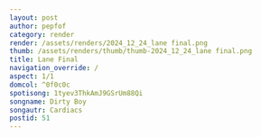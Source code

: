 ```yaml
---
layout: post
author: pepfof
category: render
render: /assets/renders/2024_12_24_lane final.png
thumb: /assets/renders/thumb/thumb-2024_12_24_lane final.png
title: Lane Final
navigation_override: /
aspect: 1/1
domcol: ^0f0c0c
spotisong: 1tyev3ThkAmJ9GSrUm88Qi
songname: Dirty Boy
songautr: Cardiacs
postid: 51
---
```


<!--USER BEGIN 1-->

<!--USER END 1-->

<!--more-->
<!--USER BEGIN 2-->

<!--USER END 2-->

